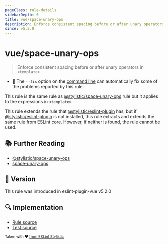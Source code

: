 ```yaml
---
pageClass: rule-details
sidebarDepth: 0
title: vue/space-unary-ops
description: Enforce consistent spacing before or after unary operators in `<template>`
since: v5.2.0
---
```


# vue/space-unary-ops

> Enforce consistent spacing before or after unary operators in `<template>`

- :wrench: The `--fix` option on the [command line](https://eslint.org/docs/user-guide/command-line-interface#fixing-problems) can automatically fix some of the problems reported by this rule.

This rule is the same rule as [@stylistic/space-unary-ops] rule but it applies to the expressions in `<template>`.

This rule extends the rule that [@stylistic/eslint-plugin] has, but if [@stylistic/eslint-plugin] is not installed, this rule extracts and extends the same rule from ESLint core.
However, if neither is found, the rule cannot be used.

[@stylistic/eslint-plugin]: https://eslint.style/packages/default

## :books: Further Reading

- [@stylistic/space-unary-ops]
- [space-unary-ops]

[@stylistic/space-unary-ops]: https://eslint.style/rules/default/space-unary-ops
[space-unary-ops]: https://eslint.org/docs/rules/space-unary-ops

## :rocket: Version

This rule was introduced in eslint-plugin-vue v5.2.0

## :mag: Implementation

- [Rule source](https://github.com/vuejs/eslint-plugin-vue/blob/master/lib/rules/space-unary-ops.js)
- [Test source](https://github.com/vuejs/eslint-plugin-vue/blob/master/tests/lib/rules/space-unary-ops.js)

<sup>Taken with ❤️ [from ESLint Stylistic](https://eslint.style/rules/js/space-unary-ops)</sup>
